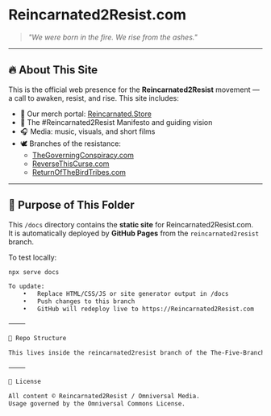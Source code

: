 # Reincarnated2Resist.com  
> *"We were born in the fire. We rise from the ashes."*

---

## 🔥 About This Site

This is the official web presence for the **Reincarnated2Resist** movement — a call to awaken, resist, and rise. This site includes:

- 🔗 Our merch portal: [Reincarnated.Store](https://Reincarnated.Store)  
- 📖 The #Reincarnated2Resist Manifesto and guiding vision  
- 🎧 Media: music, visuals, and short films  
- 🕊️ Branches of the resistance:
  - [TheGoverningConspiracy.com](https://TheGoverningConspiracy.com)
  - [ReverseThisCurse.com](https://ReverseThisCurse.com)
  - [ReturnOfTheBirdTribes.com](https://ReturnOfTheBirdTribes.com)

---

## 📁 Purpose of This Folder

This `/docs` directory contains the **static site** for Reincarnated2Resist.com.  
It is automatically deployed by **GitHub Pages** from the `reincarnated2resist` branch.

To test locally:

```bash
npx serve docs

To update:
	•	Replace HTML/CSS/JS or site generator output in /docs
	•	Push changes to this branch
	•	GitHub will redeploy live to https://Reincarnated2Resist.com

⸻

🌳 Repo Structure

This lives inside the reincarnated2resist branch of the The-Five-Branches repo, and serves as the primary root for projects under the #Reincarnated2Resist movement.

⸻

🧬 License

All content © Reincarnated2Resist / Omniversal Media.
Usage governed by the Omniversal Commons License.
